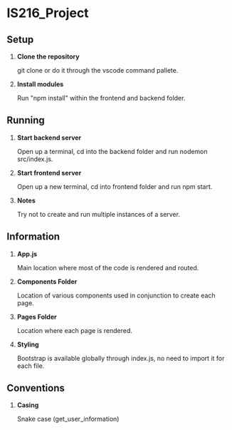 # IS216_Project

## Setup

1. **Clone the repository**

    git clone <repo-url> or do it through the vscode command pallete.

2. **Install modules**

    Run "npm install" within the frontend and backend folder.


## Running

1. **Start backend server**

    Open up a terminal, cd into the backend folder and run nodemon src/index.js.

2. **Start frontend server**

    Open up a new terminal, cd into frontend folder and run npm start.

3. **Notes**

    Try not to create and run multiple instances of a server.

## Information

1. **App.js**

    Main location where most of the code is rendered and routed.

2. **Components Folder**

    Location of various components used in conjunction to create each page.

3. **Pages Folder**

    Location where each page is rendered.

4. **Styling**

    Bootstrap is available globally through index.js, no need to import it for each file.


## Conventions
1. **Casing**

    Snake case (get_user_information)


